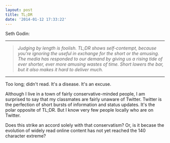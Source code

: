 ```yaml
---
layout: post
title: TL;DR
date: '2014-01-12 17:33:22'
---
```


<p>Seth Godin:</p>

<hr />

<blockquote>
  <p><em>Judging by length is foolish. TL;DR shows self-contempt, because you're ignoring the useful in exchange for the short or the amusing. The media has responded to our demand by giving us a rising tide of ever shorter, ever more amusing wastes of time. Short lowers the bar, but it also makes it hard to deliver much.</em></p>
</blockquote>

<hr />

<p>Too long; didn't read. It's a disease. It's an excuse.</p>

<p>Although I live in a town of fairly conservative-minded people, I am surprised to say that my classmates are fairly unaware of Twitter. Twitter is the perfection of short bursts of information and status updates. It's the polar opposite of TL;DR. But I know very few people locally who are on Twitter.</p>

<p>Does this strike an accord solely with that conservatism? Or, is it becase the evolution of widely read online content has not yet reached the 140 character extreme?</p>